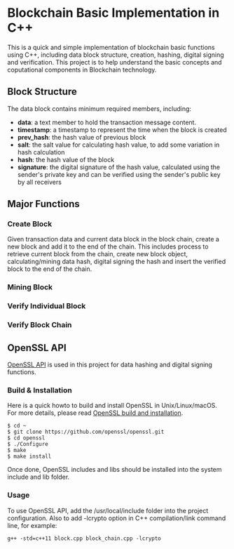 # Blockchain Basic Implementation in C++
This is a quick and simple implementation of blockchain basic functions using C++, including data block structure, creation, hashing, digital 
signing and verification. This project is to help understand the basic concepts and coputational components in Blockchain technology.
## Block Structure
The data block contains minimum required members, including:
- **data**: a text member to hold the transaction message content.
- **timestamp**: a timestamp to represent the time when the block is created
- **prev_hash**: the hash value of previous block
- **salt**: the salt value for calculating hash value, to add some variation in hash calculation
- **hash**: the hash value of the block
- **signature**: the digital signature of the hash value, calculated using the sender's private key and can be verified using the sender's public key by all receivers

## Major Functions
### Create Block
Given transaction data and current data block in the block chain, create a new block and add it to the end of the chain. This includes process to retrieve 
current block from the chain, create new block object, calculating/mining data hash, digital signing the hash and insert the verified block to the end 
of the chain. 
### Mining Block
### Verify Individual Block
### Verify Block Chain

## OpenSSL API
[OpenSSL API](https://github.com/openssl/openssl) is used in this project for data hashing and digital signing functions. 
### Build & Installation
Here is a quick howto to build and install OpenSSL in Unix/Linux/macOS. For more details, please read 
[OpenSSL build and installation](https://github.com/openssl/openssl/blob/master/INSTALL.md).

```
$ cd ~
$ git clone https://github.com/openssl/openssl.git
$ cd openssl
$ ./Configure
$ make
$ make install
```
Once done, OpenSSL includes and libs should be installed into the system include and lib folder.
### Usage
To use OpenSSL API, add the /usr/local/include folder into the project configuration. Also to add -lcrypto option in C++ compilation/link command line, 
for example: 
```
g++ -std=c++11 block.cpp block_chain.cpp -lcrypto
```
